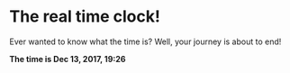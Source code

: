 # The real time clock!

Ever wanted to know what the time is? Well, your journey is about to end!

**The time is Dec 13, 2017, 19:26**